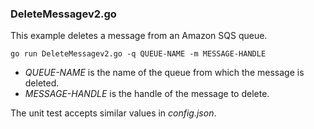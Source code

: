 ### DeleteMessagev2.go

This example deletes a message from an Amazon SQS queue.

`go run DeleteMessagev2.go -q QUEUE-NAME -m MESSAGE-HANDLE`

- _QUEUE-NAME_ is the name of the queue from which the message is deleted.
- _MESSAGE-HANDLE_ is the handle of the message to delete.

The unit test accepts similar values in _config.json_.
